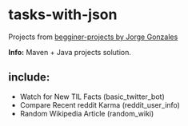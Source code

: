 # tasks-with-json
Projects from [begginer-projects by Jorge Gonzales](https://github.com/jorgegonzalez/beginner-projects)


<b>Info:</b> Maven + Java projects solution.


## include:
<ul>
  <li>Watch for New TIL Facts (basic_twitter_bot)</li>
  <li>Compare Recent reddit Karma (reddit_user_info)</li>
  <li>Random Wikipedia Article (random_wiki)</li>
</ul>
